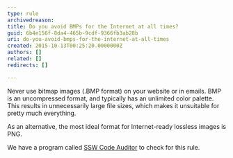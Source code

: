 ```yaml
---
type: rule
archivedreason: 
title: Do you avoid BMPs for the Internet at all times?
guid: 6b4e156f-8da4-465b-9cdf-9366fb3ab28b
uri: do-you-avoid-bmps-for-the-internet-at-all-times
created: 2015-10-13T00:25:20.0000000Z
authors: []
related: []
redirects: []

---
```


Never use bitmap images (.BMP format) on your website or in emails. BMP is an uncompressed format, and typically has an unlimited color palette. This results in unnecessarily large file 		sizes, which makes it unsuitable for pretty much everything.

As an alternative, the most ideal format for Internet-ready lossless images is PNG.

<!--endintro-->

We have a program called [SSW Code Auditor](https&#58;//www.ssw.com.au/ssw/CodeAuditor/) to check for this rule.
